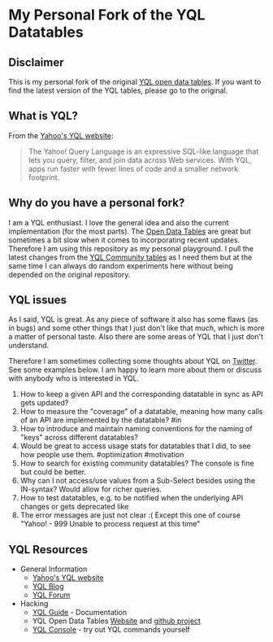 # My Personal Fork of the YQL Datatables

## Disclaimer

This is my personal fork of the original [YQL open data tables][yql_open_data_tables_github]. If you want to find the latest version of the YQL tables, please go to the original.  

## What is YQL? 

From the [Yahoo's YQL website][yql]:

> The Yahoo! Query Language is an expressive SQL-like language that lets you query, filter, and join data across Web services. With YQL, apps run faster with fewer lines of code and a smaller network footprint.

## Why do you have a personal fork?

I am a YQL enthusiast. I love the general idea and also the current implementation (for the most parts). The [Open Data Tables][yql_open_data_tables] are great but sometimes a bit slow when it comes to incorporating recent updates. Therefore I am using this repository as my personal playground. I pull the latest changes from the [YQL Community tables][yql_open_data_tables_github] as I need them but at the same time I can always do random experiments here without being depended on the original repository.

## YQL issues

As I said, YQL is great. As any piece of software it also has some flaws (as in bugs) and some other things that I just don't like that much, which is more a matter of personal taste. Also there are some areas of YQL that I just don't understand.

Therefore I am sometimes collecting some thoughts about YQL on [Twitter][seb_twitter]. See some examples below. I am happy to learn more about them or discuss with anybody who is interested in YQL.

1. How to keep a given API and the corresponding datatable in sync as API gets updated?
1. How to measure the "coverage" of a datatable, meaning how many calls of an API are implemented by the datatable? #in
1. How to introduce and maintain naming conventions for the naming of "keys" across different datatables?
1. Would be great to access usage stats for datatables that I did, to see how people use them. #optimization #motivation
1. How to search for existing community datatables? The console is fine but could be better.
1. Why can I not access/use values from a Sub-Select besides using the IN-syntax? Would allow for richer queries.
1. How to test datatables, e.g. to be notified when the underlying API changes or gets deprecated like
1. The error messages are just not clear :( Except this one of course "Yahoo! - 999 Unable to process request at this time"

## YQL Resources

* General Information
	* [Yahoo's YQL website][yql]
	* [YQL Blog][yql_blog]
	* [YQL Forum][yql_forum]
* Hacking 
	* [YQL Guide][yql_documentation] - Documentation
	* YQL Open Data Tables [Website][yql_open_data_tables] and [github project][yql_open_data_tables_github]
	* [YQL Console][yql_console] - try out YQL commands yourself




[yql]: http://developer.yahoo.com/yql/
[yql_open_data_tables_github]: http://www.datatables.org
[yql_open_data_tables]: https://github.com/yql/yql-tables
[yql_blog]: http://www.yqlblog.net/blog
[yql_forum]: http://developer.yahoo.net/forum/index.php?showforum=41
[yql_documentation]: http://developer.yahoo.com/yql/guide/
[yql_console]: http://developer.yahoo.com/yql/console/
[seb_twitter]: https://twitter.com/#!/sebastianspier

